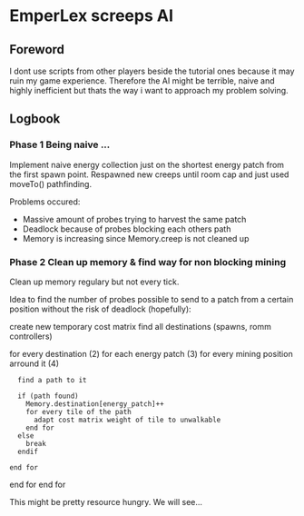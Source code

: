 # EmperLex screeps AI

## Foreword
I dont use scripts from other players beside the tutorial ones because it
may ruin my game experience. Therefore the AI might be terrible, naive
and highly inefficient but thats the way i want to approach my problem solving.

## Logbook
### Phase 1 Being naive ...
Implement naive energy collection just on the shortest energy patch from the first spawn point.
Respawned new creeps until room cap and just used moveTo() pathfinding.

Problems occured:
- Massive amount of probes trying to harvest the same patch
- Deadlock because of probes blocking each others path
- Memory is increasing since Memory.creep is not cleaned up

### Phase 2 Clean up memory & find way for non blocking mining
Clean up memory regulary but not every tick.

Idea to find the number of probes possible to send to a patch from a certain position
without the risk of deadlock (hopefully):

create new temporary cost matrix
find all destinations (spawns, romm controllers)

for every destination (2)
  for each energy patch (3)
    for every mining position arround it (4)

      find a path to it

      if (path found)
        Memory.destination[energy_patch]++
        for every tile of the path
          adapt cost matrix weight of tile to unwalkable
        end for
      else
        break
      endif    

    end for
  end for
end for

This might be pretty resource hungry. We will see...
